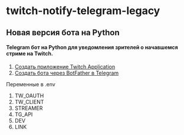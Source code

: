 # twitch-notify-telegram-legacy
## Новая версия бота на Python
#### Telegram бот на Python для уведомления зрителей о начавшемся стриме на Twitch. 

1. [Создать приложение Twitch Application](https://dev.twitch.tv/console/apps/create)
2. [Создать бота через BotFather в Telegram](https://telegram.me/BotFather)


Переменные в .env
1. TW_OAUTH
2. TW_CLIENT
3. STREAMER
4. TG_API
5. DEV
6. LINK

